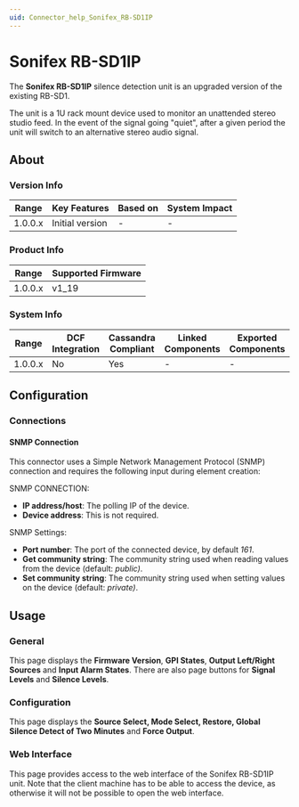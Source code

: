 ```yaml
---
uid: Connector_help_Sonifex_RB-SD1IP
---
```


# Sonifex RB-SD1IP

The **Sonifex RB-SD1IP** silence detection unit is an upgraded version of the existing RB-SD1.

The unit is a 1U rack mount device used to monitor an unattended stereo studio feed. In the event of the signal going "quiet", after a given period the unit will switch to an alternative stereo audio signal.

## About

### Version Info

| **Range** | **Key Features** | **Based on** | **System Impact** |
|-----------|------------------|--------------|-------------------|
| 1.0.0.x   | Initial version  | \-           | \-                |

### Product Info

| Range     | Supported Firmware     |
|-----------|------------------------|
| 1.0.0.x   | v1_19                  |

### System Info

| Range     | DCF Integration     | Cassandra Compliant     | Linked Components     | Exported Components     |
|-----------|---------------------|-------------------------|-----------------------|-------------------------|
| 1.0.0.x   | No                  | Yes                     | \-                    | \-                      |

## Configuration

### Connections

#### SNMP Connection

This connector uses a Simple Network Management Protocol (SNMP) connection and requires the following input during element creation:

SNMP CONNECTION:

- **IP address/host**: The polling IP of the device.
- **Device address**: This is not required.

SNMP Settings:

- **Port number**: The port of the connected device, by default *161*.
- **Get community string**: The community string used when reading values from the device (default: *public)*.
- **Set community string**: The community string used when setting values on the device (default: *private)*.

## Usage

### General

This page displays the **Firmware Version**, **GPI States**, **Output Left/Right Sources** and **Input Alarm States**.
There are also page buttons for **Signal Levels** and **Silence Levels**.

### Configuration

This page displays the **Source Select, Mode Select, Restore, Global Silence Detect of Two Minutes** and **Force Output**.

### Web Interface

This page provides access to the web interface of the Sonifex RB-SD1IP unit. Note that the client machine has to be able to access the device, as otherwise it will not be possible to open the web interface.
